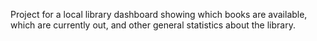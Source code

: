 Project for a local library dashboard showing which books are available, which are currently out, and other general statistics about the library.
